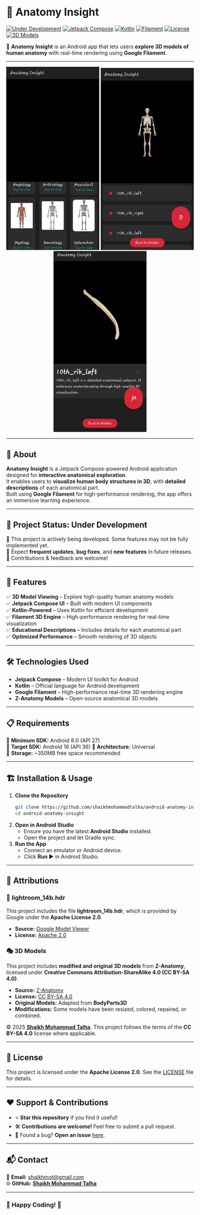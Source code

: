 # 🏥 Anatomy Insight  

[![Under Development](https://img.shields.io/badge/Status-Under%20Development-yellow)](https://github.com/shaikhmohammadtalha/android-anatomy-insight)
[![Jetpack Compose](https://img.shields.io/badge/Jetpack%20Compose-%230A8FDC.svg?style=flat&logo=android&logoColor=white)](https://developer.android.com/jetpack/compose)
[![Kotlin](https://img.shields.io/badge/Kotlin-%230095D5.svg?style=flat&logo=kotlin&logoColor=white)](https://kotlinlang.org/)
[![Filament](https://img.shields.io/badge/3D%20Rendering-Google%20Filament-brightgreen)](https://google.github.io/filament/)
[![License](https://img.shields.io/badge/License-Apache%202.0-blue.svg)](https://www.apache.org/licenses/LICENSE-2.0)
[![3D Models](https://img.shields.io/badge/3D%20Models-Z%20Anatomy-orange)](https://www.z-anatomy.com/)

🚀 **Anatomy Insight** is an Android app that lets users **explore 3D models of human anatomy** with real-time rendering using **Google Filament**.  

---

<p align="center">

<img src="https://github.com/shaikhmohammadtalha/android-anatomy-insight/blob/main/metadata/images/phoneScreenshots/01.jpg" width="250">

<img src="https://github.com/shaikhmohammadtalha/android-anatomy-insight/blob/main/metadata/images/phoneScreenshots/02.jpg" width="250">

<img src="https://github.com/shaikhmohammadtalha/android-anatomy-insight/blob/main/metadata/images/phoneScreenshots/03.jpg" width="250">
  
</p>

---

## 📖 About  

**Anatomy Insight** is a Jetpack Compose-powered Android application designed for **interactive anatomical exploration**.  
It enables users to **visualize human body structures in 3D**, with **detailed descriptions** of each anatomical part.  
Built using **Google Filament** for high-performance rendering, the app offers an immersive learning experience.  

---
## 🚧 **Project Status: Under Development**  
🔹 This project is actively being developed. Some features may not be fully implemented yet.  
🔹 Expect **frequent updates**, **bug fixes**, and **new features** in future releases.  
🔹 Contributions & feedback are welcome!  

---

## 🎨 **Features**
✅ **3D Model Viewing** – Explore high-quality human anatomy models  
✅ **Jetpack Compose UI** – Built with modern UI components  
✅ **Kotlin-Powered** – Uses Kotlin for efficient development  
✅ **Filament 3D Engine** – High-performance rendering for real-time visualization  
✅ **Educational Descriptions** – Includes details for each anatomical part  
✅ **Optimized Performance** – Smooth rendering of 3D objects  


---

## 🛠️ **Technologies Used**
- **Jetpack Compose** – Modern UI toolkit for Android  
- **Kotlin** – Official language for Android development  
- **Google Filament** – High-performance real-time 3D rendering engine  
- **Z-Anatomy Models** – Open-source anatomical 3D models  

---

## 📋 Requirements  
🔹 **Minimum SDK:** Android 8.0 (API 27)  
🔹 **Target SDK:** Android 16 (API 36) 
🔹 **Architecture:** Universal  
🔹 **Storage:** ~350MB free space recommended  

---

## 🏗️ **Installation & Usage**
1. **Clone the Repository**  
   ```sh
   git clone https://github.com/shaikhmohammadtalha/android-anatomy-insight.git
   cd android-anatomy-insight
   ```
2. **Open in Android Studio**  
   - Ensure you have the latest **Android Studio** installed.
   - Open the project and let Gradle sync.
3. **Run the App**  
   - Connect an emulator or Android device.
   - Click **Run ▶** in Android Studio.

---

## 🔗 **Attributions**
### 📄 **lightroom_14b.hdr**
This project includes the file **lightroom_14b.hdr**, which is provided by Google under the **Apache License 2.0**.  
- **Source:** [Google Model Viewer](https://github.com/google/model-viewer)  
- **License:** [Apache 2.0](https://www.apache.org/licenses/LICENSE-2.0)  

### 🎭 **3D Models**
This project includes **modified and original 3D models** from **Z-Anatomy**, licensed under **Creative Commons Attribution-ShareAlike 4.0 (CC BY-SA 4.0)**.  
- **Source:** [Z-Anatomy](https://www.z-anatomy.com/)  
- **License:** [CC BY-SA 4.0](https://creativecommons.org/licenses/by-sa/4.0/deed.en)  
- **Original Models:** Adapted from **BodyParts3D**  
- **Modifications:** Some models have been resized, colored, repaired, or combined.  

© 2025 [**Shaikh Mohammad Talha**](https://github.com/shaikhmohammadtalha). This project follows the terms of the **CC BY-SA 4.0** license where applicable.

---

## 📜 **License**
This project is licensed under the **Apache License 2.0**. See the [LICENSE](LICENSE) file for details.

---

## ❤️ **Support & Contributions**
- ⭐ **Star this repository** if you find it useful!  
- 🛠️ **Contributions are welcome!** Feel free to submit a pull request.  
- 🐞 Found a bug? **Open an issue** [here](https://github.com/shaikhmohammadtalha/android-anatomy-insight/issues).  

---

## 📬 **Contact**
📧 **Email:** shaikhmot@gmail.com  
🌐 **GitHub:** [**Shaikh Mohammad Talha**](https://github.com/shaikhmohammadtalha)


---

### 🎉 **Happy Coding! 🚀**

